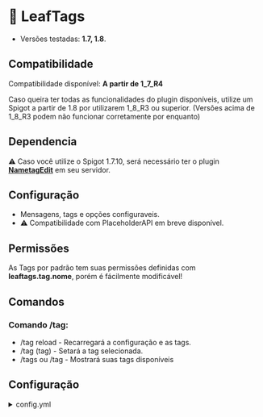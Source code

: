# 💜 LeafTags
* Versões testadas: **1.7, 1.8**.


## Compatibilidade
Compatibilidade disponível: **A partir de 1_7_R4**

Caso queira ter todas as funcionalidades do plugin disponíveis, utilize um Spigot a partir de 1.8 por utilizarem 1_8_R3 ou superior. (Versões acima de 1_8_R3 podem não funcionar corretamente por enquanto)

## Dependencia
⚠️ Caso você utilize o Spigot 1.7.10, será necessário ter o plugin **[NametagEdit](https://www.spigotmc.org/resources/nametagedit.3836/)** em seu servidor.

## Configuração
* Mensagens, tags e opções configuraveis.
* ⚠️ Compatibilidade com PlaceholderAPI em breve disponível.

## Permissões
As Tags por padrão tem suas permissões definidas com **leaftags.tag.nome**, porém é fácilmente modificável! 

## Comandos
### Comando /tag:
* /tag reload - Recarregará a configuração e as tags.
* /tag (tag) - Setará a tag selecionada.
* /tags ou /tag - Mostrará suas tags disponíveis

## Configuração

<details>
  <summary>config.yml</summary>

```yml
  Mensagens:
  # Replaces disponíveis: #
  # %tag% - Nome da Tag: "LEAF" #
  # %tag_color% - Cor da Tag: "&a" #
  # %tag_prefix% - Prefixo da Tag: "&5&lLEAF" #
  # %tag_permission%" - Permissão da Tag: "leaftags.tag.leaf" #
  comando_preset:
    - "&a&lTAGS &fUtilize: /tag (tag)!"
    - "&a&lTAGS &fSuas tags disponíveis: %tags%&f."
    - "op:&a&lTAGS &f/tag reload &a- &fRecarregar as Tags."
  sem_permissao:
    - "&c&lERRO &fVocê não tem permissão para usar a tag %tag_prefix%&f!"
    - "&fÉ necessário você ter a permissão &c&l%tag_permission%&f!"
  tag_definida:
    - "&a&lFEITO &fSua tag foi setada para %tag_color%%tag%&f!"
Opcoes:
  # Titulo - Quando alterar a Tag, aparecerá um titulo na tela.
  Titulo:
    # enable - True para ativar, False para desativar.
    enable: true
    titulo: "%tag_color%%tag%"
    subtitulo: "&fTag alterada com sucesso!"
  # Som - Quando alterar a Tag, tocará um som. (Deixe vazio para desativar)
  Som: "WOOD_CLICK"
Tags:
  Admin:
    nome: "ADMIN"
    cor: "&4"
    ladder: 1
    prefix: "&4&lADMIN &4"
    suffix: "&7[STAFF]"
    permissao: "leaftags.tag.admin"
    variaveis:
      - "dono"
  Vip:
    nome: "VIP"
    cor: "&a"
    ladder: 2
    prefix: "&a&lVIP &a"
    suffix: "&7[VIPS]"
    permissao: "leaftags.tag.vip"
    variaveis: []
  Membro:
    # Nome - Nome da Tag (Exemplo: Leaf)
    nome: "Membro"
    # Cor - Cor da Tag (Exemplo: &a)
    cor: "&7"
    # Ladder - A posição na Tablist.
    ladder: 30
    # Prefix - Visual da Tag quando aplicada (Exemplo: &a&lLEAF&a Player)
    prefix: "&7"
    # Suffix - Em breve compatibilidade com placeholderAPI
    suffix: "&a[LEAF]"
    # Permissão - Permissão necessária para usar a tag (Caso esteja vazio, não precisará de permissão)
    permissao: ""
    # Variáveis - Formas de usar a tag (Exemplo: /tag [variavel])
    variaveis:
      - "player"
      - "jogador"
```
